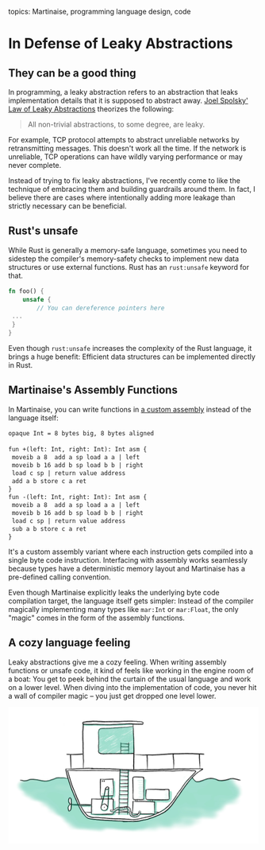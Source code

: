 topics: Martinaise, programming language design, code

# In Defense of Leaky Abstractions

## They can be a good thing

In programming, a leaky abstraction refers to an abstraction that leaks implementation details that it is supposed to abstract away.
[Joel Spolsky' Law of Leaky Abstractions](https://www.joelonsoftware.com/2002/11/11/the-law-of-leaky-abstractions/) theorizes the following:

> All non-trivial abstractions, to some degree, are leaky.

For example, TCP protocol attempts to abstract unreliable networks by retransmitting messages.
This doesn't work all the time.
If the network is unreliable, TCP operations can have wildly varying performance or may never complete.

Instead of trying to fix leaky abstractions, I've recently come to like the technique of embracing them and building guardrails around them.
In fact, I believe there are cases where intentionally adding more leakage than strictly necessary can be beneficial.

## Rust's unsafe

While Rust is generally a memory-safe language, sometimes you need to sidestep the compiler's memory-safety checks to implement new data structures or use external functions.
Rust has an `rust:unsafe` keyword for that.

```rust
fn foo() {
    unsafe {
        // You can dereference pointers here
 ...
 }
}
```

Even though `rust:unsafe` increases the complexity of the Rust language, it brings a huge benefit:
Efficient data structures can be implemented directly in Rust.

## Martinaise's Assembly Functions

In Martinaise, you can write functions in [a custom assembly](/soil) instead of the language itself:

```mar
opaque Int = 8 bytes big, 8 bytes aligned

fun +(left: Int, right: Int): Int asm {
 moveib a 8  add a sp load a a | left
 moveib b 16 add b sp load b b | right
 load c sp | return value address
 add a b store c a ret
}
fun -(left: Int, right: Int): Int asm {
 moveib a 8  add a sp load a a | left
 moveib b 16 add b sp load b b | right
 load c sp | return value address
 sub a b store c a ret
}
```

It's a custom assembly variant where each instruction gets compiled into a single byte code instruction.
Interfacing with assembly works seamlessly because types have a deterministic memory layout and Martinaise has a pre-defined calling convention.

Even though Martinaise explicitly leaks the underlying byte code compilation target, the language itself gets simpler:
Instead of the compiler magically implementing many types like `mar:Int` or `mar:Float`, the only "magic" comes in the form of the assembly functions.

## A cozy language feeling

Leaky abstractions give me a cozy feeling.
When writing assembly functions or unsafe code, it kind of feels like working in the engine room of a boat:
You get to peek behind the curtain of the usual language and work on a lower level.
When diving into the implementation of code, you never hit a wall of compiler magic – you just get dropped one level lower.

![a cross-section of a boat with an engine room](files/boat.webp)
